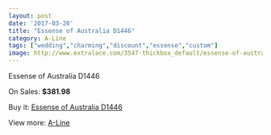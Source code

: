 ```yaml
---
layout: post
date: '2017-03-20'
title: "Essense of Australia D1446"
category: A-Line
tags: ["wedding","charming","discount","essense","custom"]
image: http://www.extralace.com/3547-thickbox_default/essense-of-australia-d1446.jpg
---
```

Essense of Australia D1446

On Sales: **$381.98**
<a href="https://www.extralace.com/a-line/1678-essense-of-australia-d1446.html"><amp-img layout="responsive" width="600" height="600" src="//www.extralace.com/3547-thickbox_default/essense-of-australia-d1446.jpg" alt="Essense of Australia D1446 0" /></a>
<a href="https://www.extralace.com/a-line/1678-essense-of-australia-d1446.html"><amp-img layout="responsive" width="600" height="600" src="//www.extralace.com/3549-thickbox_default/essense-of-australia-d1446.jpg" alt="Essense of Australia D1446 1" /></a>
<a href="https://www.extralace.com/a-line/1678-essense-of-australia-d1446.html"><amp-img layout="responsive" width="600" height="600" src="//www.extralace.com/3548-thickbox_default/essense-of-australia-d1446.jpg" alt="Essense of Australia D1446 2" /></a>

Buy it: [Essense of Australia D1446](https://www.extralace.com/a-line/1678-essense-of-australia-d1446.html "Essense of Australia D1446")

View more: [A-Line](https://www.extralace.com/2-a-line "A-Line")